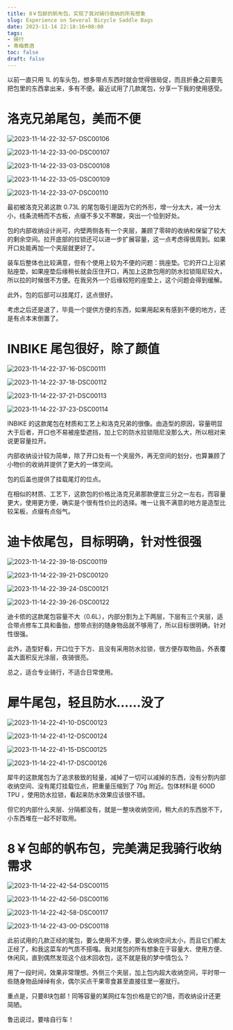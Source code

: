 ```yaml
---
title: 8￥包邮的帆布包，实现了我对骑行收纳的所有想象
slug: Experience on Several Bicycle Saddle Bags
date: 2023-11-14 22:18:16+08:00
tags:
- 骑行
- 青梅煮酒
toc: false
draft: false
---
```


以前一直只用 1L 的车头包，想多带点东西时就会觉得很局促，而且折叠之前要先把包里的东西拿出来，多有不便。最近试用了几款尾包，分享一下我的使用感受。

# 洛克兄弟尾包，美而不便

![2023-11-14-22-32-57-DSC00106](https://raw.githubusercontent.com/xbot/image-hosting/master/blog/20231114223257000-997a2dbc3d8eb8423cf4d037c7b79451.avif)

![2023-11-14-22-33-00-DSC00107](https://raw.githubusercontent.com/xbot/image-hosting/master/blog/20231114223300000-00ba3dc99b6517a508e3ec95bb9e62f1.avif)

![2023-11-14-22-33-03-DSC00108](https://raw.githubusercontent.com/xbot/image-hosting/master/blog/20231114223303000-8de29770c7f66573187b8730e17c0935.avif)

![2023-11-14-22-33-05-DSC00109](https://raw.githubusercontent.com/xbot/image-hosting/master/blog/20231114223305000-fa9052889f98abc0d655eb13933028ee.avif)

![2023-11-14-22-33-07-DSC00110](https://raw.githubusercontent.com/xbot/image-hosting/master/blog/20231114223307000-541d7fee1c23c122d686e72098094b08.avif)

最初被洛克兄弟这款 0.73L 的尾包吸引是因为它的外形，增一分太大，减一分太小，线条流畅而不古板，点缀不多又不寒酸，突出一个恰到好处。

包的内部收纳设计尚可，内壁两侧各有一个夹层，兼顾了零碎的收纳和保留了较大的剩余空间。拉开底部的拉锁还可以进一步扩展容量，这一点考虑得很周到。如果开口处能再加一个夹层就更好了。

装车后整体也比较满意，但有个使用上较为不便的问题：挑座垫。它的开口上沿紧贴座垫，如果座垫后缘稍长就会压住开口，再加上这款包用的防水拉锁阻尼较大，所以拉的时候很不方便。在我另外一个后缘较短的座垫上，这个问题会得到缓解。

此外，包的后部可以挂尾灯，这点很好。

考虑之后还是退了，毕竟一个提供方便的东西，如果用起来有感到不便的地方，还是有点本末倒置了。

# INBIKE 尾包很好，除了颜值

![2023-11-14-22-37-16-DSC00111](https://raw.githubusercontent.com/xbot/image-hosting/master/blog/20231114223716000-3ce816aeb885e8c2f32bb22bdeb47c7b.avif)

![2023-11-14-22-37-18-DSC00112](https://raw.githubusercontent.com/xbot/image-hosting/master/blog/20231114223718000-b662e539cabdac7990ac3746e068ddbc.avif)

![2023-11-14-22-37-21-DSC00113](https://raw.githubusercontent.com/xbot/image-hosting/master/blog/20231114223721000-d76fc27d028212efffc9511efdb5ff0c.avif)

![2023-11-14-22-37-23-DSC00114](https://raw.githubusercontent.com/xbot/image-hosting/master/blog/20231114223723000-f2ff8802434084957012efca8737fdcf.avif)

INBIKE 的这款尾包在材质和工艺上和洛克兄弟的很像。由造型的原因，容量明显大于后者，开口也不易被座垫遮挡，加上它的防水拉锁阻尼没那么大，所以相对来说更容量拉开。

内部收纳设计较为简单，除了开口处有一个夹层外，再无空间的划分，也算兼顾了小物价的收纳并提供了更大的一体空间。

包的后盖也提供了挂载尾灯的位点。

在相似的材质、工艺下，这款包的价格比洛克兄弟那款便宜三分之一左右，而容量更大，使用更方便，确实是个很有性价比的选择。唯一让我不满意的地方是造型比较呆板，点缀有点俗气。

# 迪卡侬尾包，目标明确，针对性很强

![2023-11-14-22-39-18-DSC00119](https://raw.githubusercontent.com/xbot/image-hosting/master/blog/20231114223918000-dbac7457b6bc942eb26bf1b74521bdf0.avif)

![2023-11-14-22-39-21-DSC00120](https://raw.githubusercontent.com/xbot/image-hosting/master/blog/20231114223921000-91923a854c6128948d2c543c050df5a5.avif)

![2023-11-14-22-39-24-DSC00121](https://raw.githubusercontent.com/xbot/image-hosting/master/blog/20231114223924000-00e6a52d3de1e3a77cb4c57fa0e1445c.avif)

![2023-11-14-22-39-26-DSC00122](https://raw.githubusercontent.com/xbot/image-hosting/master/blog/20231114223926000-fa278a08f83e736bc98e4594665e98d1.avif)

迪卡侬的这款尾包容量不大（0.6L），内部分割为上下两层，下层有三个夹层，适合带点修车工具和备胎，想带点别的随身物品就不够用了，所以目标很明确，针对性很强。

此外，造型好看，开口位于下方、且没有采用防水拉锁，很方便存取物品，外表覆盖大面积反光涂层，夜骑很亮。

总之，适合专业骑行，不适合日常使用。

# 犀牛尾包，轻且防水……没了

![2023-11-14-22-41-10-DSC00123](https://raw.githubusercontent.com/xbot/image-hosting/master/blog/20231114224110000-f5498f0569a76a78ab03f4f8a7fae644.avif)

![2023-11-14-22-41-12-DSC00124](https://raw.githubusercontent.com/xbot/image-hosting/master/blog/20231114224112000-7644189be705eee423714e5278bf963d.avif)

![2023-11-14-22-41-15-DSC00125](https://raw.githubusercontent.com/xbot/image-hosting/master/blog/20231114224115000-feabe501e92ab6db5c39c09f910e0f1e.avif)

![2023-11-14-22-41-17-DSC00126](https://raw.githubusercontent.com/xbot/image-hosting/master/blog/20231114224117000-38443784b1e390f72a8aa15d7099d4d3.avif)

犀牛的这款尾包为了追求极致的轻量，减掉了一切可以减掉的东西，没有分割内部收纳空间、没有尾灯挂载位点，把重量压缩到了 70g 附近。包体材料是 600D TPU ，使用防水拉锁，看起来防水效果应该很不错。

但它的内部什么夹层、分隔都没有，就是一整块收纳空间，稍大点的东西放不下，小东西堆在一起不好取用。

# 8￥包邮的帆布包，完美满足我骑行收纳需求

![2023-11-14-22-42-54-DSC00115](https://raw.githubusercontent.com/xbot/image-hosting/master/blog/20231114224254000-d86c700535a0a161bb97306d71d0696b.avif)

![2023-11-14-22-42-56-DSC00116](https://raw.githubusercontent.com/xbot/image-hosting/master/blog/20231114224256000-e0f0810975ca22feb355e0ad0ccb1e3e.avif)

![2023-11-14-22-42-58-DSC00117](https://raw.githubusercontent.com/xbot/image-hosting/master/blog/20231114224258000-51eaf199593bb45d1dce32d8ab89fef2.avif)

![2023-11-14-22-43-00-DSC00118](https://raw.githubusercontent.com/xbot/image-hosting/master/blog/20231114224300000-dd97f4e7657b39367286752c7ac44530.avif)

此前试用的几款正经的尾包，要么使用不方便，要么收纳空间太小，而且它们都太正经了，和我这菜车的气质不搭嘎。我对尾包的所有想象在于容量大、使用方便、休闲风，直到偶然发现这个战术回收包，这不就是我的梦中情包么？

用了一段时间，效果非常理想。外侧三个夹层，加上包内超大收纳空间，平时带一些随身物品绰绰有余，偶尔买点干果零食甚至直接往里一塞就行。

重点是，只要8块包邮！同等容量的某网红车包价格是它的7倍，而收纳设计还更简陋。

鲁迅说过，要啥自行车！